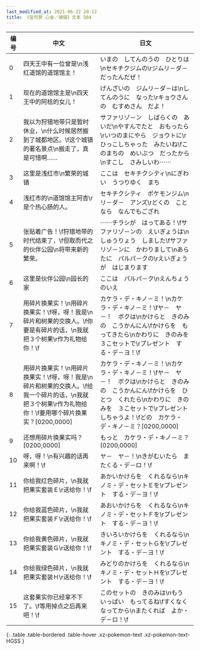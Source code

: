 ```yaml
---
last_modified_at: 2021-06-22 20:12
title: 《宝可梦 心金／魂银》文本 504
---
```

| 编号 | 中文 | 日文 |
| ---- | ---- | ---- |
| 0 | 四天王中有一位曾是\n浅红道馆的道馆馆主！ | いまの　してんのうの　ひとりは\nセキチクジムの\rジムリ－ダ－　だったんだぜ！ |
| 1 | 现在的道馆馆主是\n四天王中的阿桔的女儿！ | げんざいの　ジムリ－ダ－は\nしてんのうに　なった\rキョウさんの　むすめさん　だよ！ |
| 2 | 我以为狩猎地带只是暂时休业，\n什么时候居然搬到了城都地区。\f这个城镇的著名景点\n搬走了，真是可惜啊…… | サファリゾ－ン　しばらくの　あいだ\nやすんでたと　おもったら\rいつのまにやら　ジョウトに\rひっこしちゃった　みたいね\fこのまちの　めいぶつ　だったから\nすこし　さみしいわ⋯⋯ |
| 3 | 这里是浅红市\n繁荣的城镇 | ここは　セキチクシティ\nにぎわい　うつりゆく　まち |
| 4 | 浅红市的\n道馆馆主阿杏\r是个热心肠的人。 | セキチクシティ　ポケモンジム\nリ－ダ－　アンズ\rどくの　ことなら　なんでもござれ |
| 5 | 张贴着广告！\f狩猎地带的时代结束了，\f但取而代之的伙伴公园\n将带来新的繁荣。 | ⋯⋯チラシが　はってある！\fサファリゾ－ンの　えいぎょうは\nしゅうりょう　しました\fサファリゾ－ンに　かわりまして\nあらたに　パルパ－クの\rえいぎょうが　はじまります |
| 6 | 这里是伙伴公园\n园长的家 | ここは　パルパ－ク\nえんちょう　のいえ |
| 7 | 用碎片换果实！\n用碎片换果实！\f呀，呀！我是\n碎片和树果的交换人。\f你要是有碎片的话，\n我就把３个树果\r作为礼物给你！\f | カケラ・デ・キノ－ミ！\nカケラ・デ・キノ－ミ！\fヤ－　ヤ－！　ボクは\nかけらと　きのみの　こうかんにん\fかけらを　もってきたら\nかわりに　きのみを　３こセットで\rプレゼント　する・デ－ヨ！\f |
| 8 | 用碎片换果实！\n用碎片换果实！\f呀，呀！我是\n碎片和树果的交换人。\f给我一个碎片的话，\n我就把３个树果\r作为礼物给你！\f要用哪个碎片换果实？[0200,0000] | カケラ・デ・キノ－ミ！\nカケラ・デ・キノ－ミ！\fヤ－　ヤ－！　ボクは\nかけらと　きのみの　こうかんにん\fかけらを　ひとつ　くれたら\nかわりに　きのみを　３こセットで\rプレゼント　しちゃうよ！\fどの　カケラ・デ・キノ－ミ？[0200,0000] |
| 9 | 还想用碎片换果实吗？[0200,0000] | もっと　カケラ・デ・キノ－ミ？[0200,0000] |
| 10 | 呀，呀！\n有兴趣的话再来啊！\f | ヤ－　ヤ－！\nきがむいたら　またくる・デ－ロ！\f |
| 11 | 你给我红色碎片，\n我就把果实套装Ｅ\r送给你！\f | あかいかけらを　くれるなら\nキノミ・デ・セットＥを\rプレゼント　する・デ－ヨ！\f |
| 12 | 你给我蓝色碎片，\n我就把果实套装Ｆ\r送给你！\f | あおいかけらを　くれるなら\nキノミ・デ・セットＦを\rプレゼント　する・デ－ヨ！\f |
| 13 | 你给我黄色碎片，\n我就把果实套装Ｇ\r送给你！\f | きいろいかけらを　くれるなら\nキノミ・デ・セットＧを\rプレゼント　する・デ－ヨ！\f |
| 14 | 你给我绿色碎片，\n我就把果实套装Ｈ\r送给你！\f | みどりのかけらを　くれるなら\nキノミ・デ・セットＨを\rプレゼント　する・デ－ヨ！\f |
| 15 | 这套果实你已经拿不下了。\f等用掉点之后再来吧！\f | このセットの　きのみは\nもう　いっぱい　もってるね\fすくなくなってから\nまたくれば　よか・デ－ロ！\f |
{: .table .table-bordered .table-hover .xz-pokemon-text .xz-pokemon-text-HGSS }